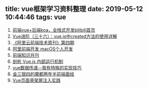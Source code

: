 title: vue框架学习资料整理
date: 2019-05-12 10:44:46
tags: vue
---

1. [前端vue+后端koa，全栈式开发bilibili首页](https://github.com/lybenson/bilibili-vue)
2. [Vue进阶（三十六）：vue.js中created方法的使用详解](https://blog.csdn.net/sunhuaqiang1/article/details/86702926)
3. [《阿里云前端技术周刊》第四期](https://juejin.im/post/5cd783c4e51d453a4d530d8f)
4. [阿里前端开发 macOS个人开发](https://www.xcodebuild.com/)
5. [前端知识月刊 ](https://github.com/jsfront/month)
6. [剖析 Vue.js 内部运行机制](https://juejin.im/book/5a36661851882538e2259c0f)
7. [vue数据传递--我有特殊的实现技巧](https://www.cnblogs.com/MrZouJian/p/8645625.html#top)
8. [金三银四的魔都两年半前端面经](https://zhuanlan.zhihu.com/p/62923353?hmsr=toutiao.io&utm_medium=toutiao.io&utm_source=toutiao.io)
9. [Vue页面骨架屏注入实践](https://segmentfault.com/a/1190000014832185)
